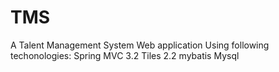 TMS
===

A Talent Management System
Web application
Using following techonologies:
Spring MVC 3.2
Tiles 2.2
mybatis
Mysql
